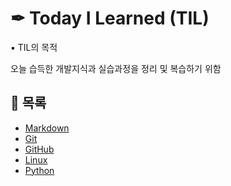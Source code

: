 # ✒ Today I Learned (TIL)
▪ TIL의 목적

 오늘 습득한 개발지식과 실습과정을 정리 및 복습하기 위함

## 📃 목록
- [Markdown](https://github.com/hyejinny97/TIL/tree/master/Markdown)
- [Git](https://github.com/hyejinny97/TIL/tree/master/Git)
- [GitHub](https://github.com/hyejinny97/TIL/tree/master/GitHub)
- [Linux](https://github.com/hyejinny97/TIL/tree/master/Linux)
- [Python](https://github.com/hyejinny97/TIL/tree/master/Python)
